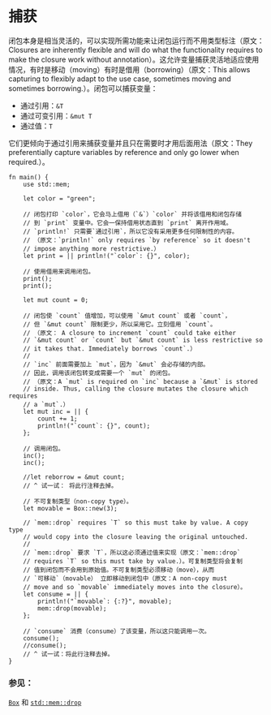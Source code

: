 # 捕获

闭包本身是相当灵活的，可以实现所需功能来让闭包运行而不用类型标注（原文：Closures are inherently flexible and will do what the functionality requires
to make the closure work without annotation）。这允许变量捕获灵活地适应使用
情况，有时是移动（moving）有时是借用（borrowing）（原文：This allows capturing to
flexibly adapt to the use case, sometimes moving and sometimes borrowing.）。闭包可以捕获变量：

* 通过引用：`&T`
* 通过可变引用：`&mut T`
* 通过值：`T`

它们更倾向于通过引用来捕获变量并且只在需要时才用后面用法（原文：They preferentially capture variables by reference and only go lower when
required.）。

```rust,editable
fn main() {
    use std::mem;
    
    let color = "green";

    // 闭包打印 `color`，它会马上借用（`&`）`color` 并将该借用和闭包存储
    // 到 `print` 变量中。它会一保持借用状态直到 `print` 离开作用域。
    // `println!` 只需要`通过引用`，所以它没有采用更多任何限制性的内容。
    // （原文：`println!` only requires `by reference` so it doesn't
    // impose anything more restrictive.）
    let print = || println!("`color`: {}", color);

    // 使用借用来调用闭包。
    print();
    print();

    let mut count = 0;

    // 闭包使 `count` 值增加，可以使用 `&mut count` 或者 `count`，
    // 但 `&mut count` 限制更少，所以采用它。立刻借用 `count`。
    // （原文： A closure to increment `count` could take either
    // `&mut count` or `count` but `&mut count` is less restrictive so
    // it takes that. Immediately borrows `count`.）
    //
    // `inc` 前面需要加上 `mut`，因为 `&mut` 会必存储的内部。
    // 因此，调用该闭包转变成需要一个 `mut` 的闭包。
    // （原文：A `mut` is required on `inc` because a `&mut` is stored
    // inside. Thus, calling the closure mutates the closure which requires
    // a `mut`.）
    let mut inc = || {
        count += 1;
        println!("`count`: {}", count);
    };

    // 调用闭包。
    inc();
    inc();

    //let reborrow = &mut count;
    // ^ 试一试： 将此行注释去掉。
    
    // 不可复制类型（non-copy type）。
    let movable = Box::new(3);

    // `mem::drop` requires `T` so this must take by value. A copy type
    // would copy into the closure leaving the original untouched.
    // 
    // `mem::drop` 要求 `T`，所以这必须通过值来实现（原文：`mem::drop`
    // requires `T` so this must take by value.）。可复制类型将会复制
    // 值到闭包而不会用到原始值。不可复制类型必须移动（move），从而
    // `可移动`（movable） 立即移动到闭包中（原文：A non-copy must
    // move and so `movable` immediately moves into the closure）。
    let consume = || {
        println!("`movable`: {:?}", movable);
        mem::drop(movable);
    };

    // `consume` 消费（consume）了该变量，所以这只能调用一次。
    consume();
    //consume();
    // ^ 试一试：将此行注释去掉。
}
```

### 参见：

[`Box`][box] 和 [`std::mem::drop`][drop]

[box]: ./std/box.html
[drop]: http://doc.rust-lang.org/std/mem/fn.drop.html
